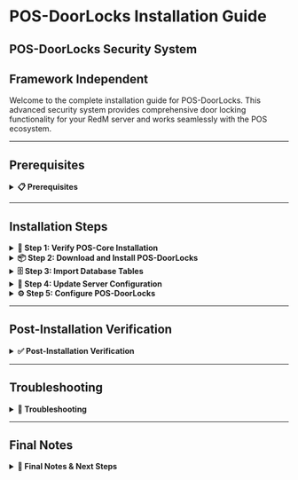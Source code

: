 # POS-DoorLocks Installation Guide

## POS-DoorLocks Security System

## Framework Independent

Welcome to the complete installation guide for POS-DoorLocks. This advanced security system provides comprehensive door locking functionality for your RedM server and works seamlessly with the POS ecosystem.

***

## Prerequisites
<details>

<summary><strong>📋 Prerequisites</strong></summary>

Before beginning the installation process, ensure you have:

* **POS-Core** properly installed and running (required)
* **Server access** with file modification permissions
* **Keymaster** access for script downloads
* **Recent server backup** (highly recommended)
* **Database access** for table import

{% hint style="danger" %}
**Critical Requirement**: POS-Core must be installed before POS-DoorLocks. POS-DoorLocks depends on POS-Core for core functionality.
{% endhint %}

</details>

***

## Installation Steps

<details>

<summary><strong>🚀 Step 1: Verify POS-Core Installation</strong></summary>

Before installing POS-DoorLocks, ensure POS-Core is properly installed:

1. Navigate to your `resources/[POS]/` folder
2. Verify that `POS-Core` folder exists
3. Check that POS-Core is running without errors in your server console

```
resources/
└── [POS]/
   └── POS-Core/        ← This must exist
```

{% hint style="warning" %}
**Important**: If POS-Core is not installed, please install it first before proceeding with POS-DoorLocks.
{% endhint %}

</details>

<details>

<summary><strong>📦 Step 2: Download and Install POS-DoorLocks</strong></summary>

Download and install the POS-DoorLocks script:

1. Access your **Keymaster** account
2. Download the **POS-DoorLocks** script
3. Extract the downloaded files
4. Place the `POS-DoorLocks` folder inside your `[POS]` directory

```
[POS]/
├── POS-Core/
└── POS-DoorLocks/      ← Add this folder
```

</details>

<details>

<summary><strong>🗄️ Step 3: Import Database Tables</strong></summary>

{% hint style="danger" %}
**Critical Database Step**: The script requires specific database tables to function properly.
{% endhint %}

Import the required database structure:

1. Navigate to the `[POS]/POS-DoorLocks/sql/` folder
2. **Open** your database management tool (phpMyAdmin, HeidiSQL, etc.)
3. **Select** your server's database
4. **Import** or **execute** the SQL file(s) found in the sql folder

```sql
-- Example: Execute the SQL file in your database
-- This will create the necessary tables for POS-DoorLocks
```

{% hint style="info" %}
**Database Tools**: You can use phpMyAdmin, HeidiSQL, MySQL Workbench, or the command line to execute the SQL files.
{% endhint %}

**Verify Database Import:**

* Check that new tables have been created in your database
* Look for tables with names starting with `pos_doorlocks_` or similar
* Ensure no errors occurred during the import process

</details>

<details>

<summary><strong>🔧 Step 4: Update Server Configuration</strong></summary>

Configure your server.cfg with the proper load order:

1. Open your `server.cfg` file
2. **Add** `ensure POS-DoorLocks` after POS-Core:

```cfg
# POS Scripts
ensure POS-Core
ensure POS-DoorLocks    ← Add this line here
```

{% hint style="warning" %}
**Load Order is Critical:** Make sure POS-DoorLocks loads after POS-Core but can load before or after other POS scripts.
{% endhint %}

</details>

<details>

<summary><strong>⚙️ Step 5: Configure POS-DoorLocks</strong></summary>

Configure POS-DoorLocks to your liking:

1. Navigate to `resources/[POS]/POS-DoorLocks/shared/config.lua`
2. **Review** and **modify** the configuration settings as needed
3. **Configure** the following key settings:
   * **DistanceToUnlockDoor**: Interaction distance (default: 3)
   * **Discord Webhooks**: Enable/disable webhook notifications
   * **Lockpick Settings**: Configure lockpick items and durability
   * **Commands**: Admin commands for door management
   * **Controls**: Key bindings for door interactions
4. **Save** your changes

```lua
Config.DistanceToUnlockDoor = 3
Config.DiscordWebhooks = true

Config.Lockpicks = {
    ["lockpick"] = {
        durability = 100,
        returnOnRemove = true,
        returnItems = false,
        requireAdditionalItems = false,
    },
}
```

{% hint style="info" %}
**Configuration**: Review all available options in the config.lua file and adjust them to match your server's needs. This includes door interaction settings, lockpick mechanics, and permission systems.
{% endhint %}

</details>

***

## Post-Installation Verification
<details>

<summary><strong>✅ Post-Installation Verification</strong></summary>

#### Testing Your Installation

1. **Start your server** and monitor the console for errors
2. **Join with a test character** and verify:
   * No console errors related to POS-DoorLocks
   * Door locking system responds correctly
   * Database connections are established
   * Admin commands are functional

#### Common Success Indicators

* ✅ No console errors related to POS-DoorLocks
* ✅ POS-Core integration messages appear in console
* ✅ Database tables are accessible
* ✅ Door creation and management commands work
* ✅ Door locking/unlocking functions properly
* ✅ Lockpick system is operational (if configured)
* ✅ Discord webhooks send notifications (if configured)
* ✅ Server starts without POS-DoorLocks related errors

</details>

***

## Troubleshooting

<details>

<summary><strong>🔧 Troubleshooting</strong></summary>

#### Common Issues

**Console Errors About Load Order**

* Verify POS-DoorLocks is loaded after POS-Core
* Check that POS-Core is running without errors

**Database Connection Issues**

* Confirm database settings are properly configured
* Check that all SQL files were imported successfully
* Verify database tables exist and have correct permissions

**POS-Core Integration Issues**

* Ensure POS-Core is properly installed and running
* Check that POS-Core loads before POS-DoorLocks
* Verify POS-Core configuration is correct

**Door Creation/Management Issues**

* Check admin permissions for door management commands
* Verify door coordinates are correctly set
* Test door interaction distance settings

**Lockpick System Not Working**

* Verify lockpick items are properly configured
* Check that minigame system is installed (if required)
* Test lockpick durability and return settings

**Discord Webhook Issues**

* Verify webhook URL is correct and active
* Check Discord server permissions
* Test webhook functionality independently

#### Getting Support

If you encounter issues not covered here:

1. **Check Console**: Look for specific error messages
2. **Verify Steps**: Ensure each installation step was completed
3. **Check POS-Core**: Ensure POS-Core is working properly
4. **Contact Support**: Reach out with console logs and specific error descriptions

</details>

***

## Final Notes 

<details>

<summary><strong>📝 Final Notes & Next Steps</strong></summary>

{% hint style="success" %}
**Installation Complete!**\
Your POS-DoorLocks security system is now installed and ready for use.
{% endhint %}

#### Important Reminders

* POS-DoorLocks depends on POS-Core - ensure it's always running
* Keep your database backup safe for recovery purposes
* Monitor server performance after installation
* Regular backups are essential for server stability

#### Next Steps

* Configure door settings to match your server's security needs
* Create initial door configurations for important locations
* Set up Discord webhook notifications
* Train your staff on the new door management system
* Review documentation for advanced configuration options

Your RedM server now has a powerful security system that integrates seamlessly with the POS ecosystem!

</details>
